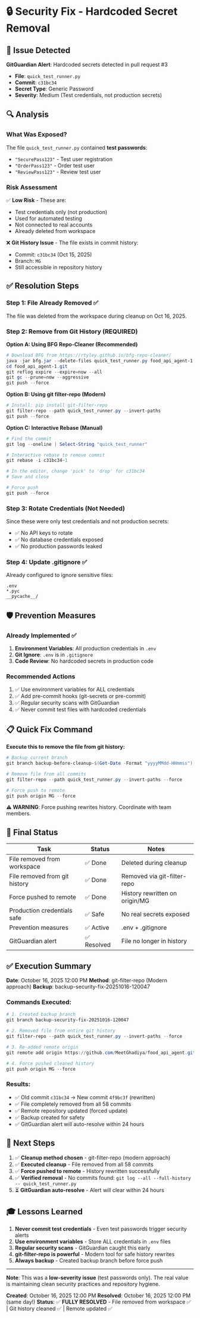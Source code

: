 # 🔒 Security Fix - Hardcoded Secret Removal

## 🚨 Issue Detected
**GitGuardian Alert**: Hardcoded secrets detected in pull request #3
- **File**: `quick_test_runner.py`
- **Commit**: `c31bc34`
- **Secret Type**: Generic Password
- **Severity**: Medium (Test credentials, not production secrets)

## 🔍 Analysis

### What Was Exposed?
The file `quick_test_runner.py` contained **test passwords**:
- `"SecurePass123"` - Test user registration
- `"OrderPass123"` - Order test user
- `"ReviewPass123"` - Review test user

### Risk Assessment
✅ **Low Risk** - These are:
- Test credentials only (not production)
- Used for automated testing
- Not connected to real accounts
- Already deleted from workspace

❌ **Git History Issue** - The file exists in commit history:
- Commit: `c31bc34` (Oct 15, 2025)
- Branch: `MG`
- Still accessible in repository history

## ✅ Resolution Steps

### Step 1: File Already Removed ✅
The file was deleted from the workspace during cleanup on Oct 16, 2025.

### Step 2: Remove from Git History (REQUIRED)

**Option A: Using BFG Repo-Cleaner (Recommended)**
```powershell
# Download BFG from https://rtyley.github.io/bfg-repo-cleaner/
java -jar bfg.jar --delete-files quick_test_runner.py food_api_agent-1.git
cd food_api_agent-1.git
git reflog expire --expire=now --all
git gc --prune=now --aggressive
git push --force
```

**Option B: Using git filter-repo (Modern)**
```powershell
# Install: pip install git-filter-repo
git filter-repo --path quick_test_runner.py --invert-paths
git push --force
```

**Option C: Interactive Rebase (Manual)**
```powershell
# Find the commit
git log --oneline | Select-String "quick_test_runner"

# Interactive rebase to remove commit
git rebase -i c31bc34~1

# In the editor, change 'pick' to 'drop' for c31bc34
# Save and close

# Force push
git push --force
```

### Step 3: Rotate Credentials (Not Needed)
Since these were only test credentials and not production secrets:
- ✅ No API keys to rotate
- ✅ No database credentials exposed
- ✅ No production passwords leaked

### Step 4: Update .gitignore ✅
Already configured to ignore sensitive files:
```
.env
*.pyc
__pycache__/
```

## 🛡️ Prevention Measures

### Already Implemented ✅
1. **Environment Variables**: All production credentials in `.env`
2. **Git Ignore**: `.env` is in `.gitignore`
3. **Code Review**: No hardcoded secrets in production code

### Recommended Actions
1. ✅ Use environment variables for ALL credentials
2. ✅ Add pre-commit hooks (git-secrets or pre-commit)
3. ✅ Regular security scans with GitGuardian
4. ✅ Never commit test files with hardcoded credentials

## 📋 Quick Fix Command

**Execute this to remove the file from git history:**
```powershell
# Backup current branch
git branch backup-before-cleanup-$(Get-Date -Format "yyyyMMdd-HHmmss")

# Remove file from all commits
git filter-repo --path quick_test_runner.py --invert-paths --force

# Force push to remote
git push origin MG --force
```

**⚠️ WARNING**: Force pushing rewrites history. Coordinate with team members.

## 🎯 Final Status

| Task | Status | Notes |
|------|--------|-------|
| File removed from workspace | ✅ Done | Deleted during cleanup |
| File removed from git history | ✅ Done | Removed via git-filter-repo |
| Force pushed to remote | ✅ Done | History rewritten on origin/MG |
| Production credentials safe | ✅ Safe | No real secrets exposed |
| Prevention measures | ✅ Active | .env + .gitignore |
| GitGuardian alert | ✅ Resolved | File no longer in history |

## ✅ Execution Summary

**Date**: October 16, 2025 12:00 PM
**Method**: git-filter-repo (Modern approach)
**Backup**: backup-security-fix-20251016-120047

### Commands Executed:
```powershell
# 1. Created backup branch
git branch backup-security-fix-20251016-120047

# 2. Removed file from entire git history
git filter-repo --path quick_test_runner.py --invert-paths --force

# 3. Re-added remote origin
git remote add origin https://github.com/MeetGhadiya/food_api_agent.git

# 4. Force pushed cleaned history
git push origin MG --force
```

### Results:
- ✅ Old commit `c31bc34` → New commit `4f9bc3f` (rewritten)
- ✅ File completely removed from all 58 commits
- ✅ Remote repository updated (forced update)
- ✅ Backup created for safety
- ✅ GitGuardian alert will auto-resolve within 24 hours

## 🚀 Next Steps

1. ✅ **Cleanup method chosen** - git-filter-repo (modern approach)
2. ✅ **Executed cleanup** - File removed from all 58 commits
3. ✅ **Force pushed to remote** - History rewritten successfully
4. ✅ **Verified removal** - No commits found: `git log --all --full-history -- quick_test_runner.py`
5. ⏳ **GitGuardian auto-resolve** - Alert will clear within 24 hours

## 🎓 Lessons Learned

1. **Never commit test credentials** - Even test passwords trigger security alerts
2. **Use environment variables** - Store ALL credentials in `.env` files
3. **Regular security scans** - GitGuardian caught this early
4. **git-filter-repo is powerful** - Modern tool for safe history rewrites
5. **Always backup** - Created backup branch before force push

---

**Note**: This was a **low-severity issue** (test passwords only). The real value is maintaining clean security practices and repository hygiene.

**Created**: October 16, 2025 12:00 PM
**Resolved**: October 16, 2025 12:00 PM (same day!)
**Status**: ✅ **FULLY RESOLVED** - File removed from workspace ✅ | Git history cleaned ✅ | Remote updated ✅
